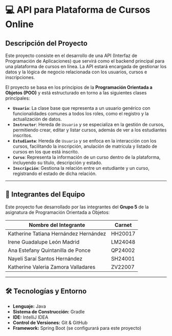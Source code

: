 # 💻 API para Plataforma de Cursos Online

## Descripción del Proyecto

Este proyecto consiste en el desarrollo de una API (Interfaz de Programación de Aplicaciones) que servirá como el backend
principal para una plataforma de cursos en línea. La API estará encargada de gestionar los datos y la lógica
de negocio relacionada con los usuarios, cursos e inscripciones.

El proyecto se basa en los principios de la **Programación Orientada a Objetos (POO)** y está estructurado en
torno a las siguientes clases principales:

* **`Usuario`**: La clase base que representa a un usuario genérico con funcionalidades comunes a todos los
  roles, como el registro y la actualización de datos.
* **`Instructor`**: Hereda de `Usuario` y se especializa en la gestión de cursos, permitiendo crear, editar y
  listar cursos, además de ver a los estudiantes inscritos.
* **`Estudiante`**: Hereda de `Usuario` y se enfoca en la interacción con los cursos, facilitando la inscripción,
  anulación de matrícula y listado de cursos en los que está inscrito.
* **`Curso`**: Representa la información de un curso dentro de la plataforma, incluyendo su título, descripción
  y estado.
* **`Inscripción`**: Gestiona la relación entre un estudiante y un curso, registrando el estado de dicha relación.

---

## 👥 Integrantes del Equipo

Este proyecto fue desarrollado por las integrantes del **Grupo 5** de la asignatura de Programación Orientada a Objetos:

| Nombre del Integrante                 | Carnet  |
|---------------------------------------|---------|
| Katherine Tatiana Hernández Hernández | HH20017 |
| Irene Guadalupe León Madrid           | LM24048 |
| Ana Estefany Quintanilla de Ponce     | QP24002 |
| Nayeli Saraí Santos Hernández         | SH24001 |
| Katherine Valeria Zamora Valladares   | ZV22007 |

---

## 🛠️ Tecnologías y Entorno

* **Lenguaje:** Java
* **Sistema de Construcción:** Gradle
* **IDE:** IntelliJ IDEA
* **Control de Versiones:** Git & GitHub
* **Framework:** Spring Boot (se configurará para este proyecto)